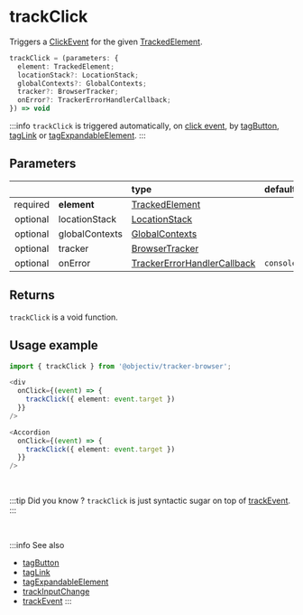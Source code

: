 # trackClick

Triggers a [ClickEvent](/taxonomy/reference/events/ClickEvent.md) for the given [TrackedElement](/tracking/api-reference/definitions/TrackedElement.md).  

```typescript
trackClick = (parameters: {
  element: TrackedElement;
  locationStack?: LocationStack;
  globalContexts?: GlobalContexts;
  tracker?: BrowserTracker;
  onError?: TrackerErrorHandlerCallback;
}) => void
```

:::info
`trackClick` is triggered automatically, on [click event](https://developer.mozilla.org/en-US/docs/Web/API/Element/click_event), by [tagButton](/tracking/api-reference/locationTaggers/tagButton.md), [tagLink](/tracking/api-reference/locationTaggers/tagLink.md) or [tagExpandableElement](/tracking/api-reference/locationTaggers/tagExpandableElement.md).
:::

## Parameters
|          |                | type                                                                                              | default value
| :-:      | :--            | :--                                                                                               | :--           
| required | **element**    | [TrackedElement](/tracking/api-reference/definitions/TrackedElement.md)                           |
| optional | locationStack  | [LocationStack](/tracking/api-reference/core/LocationStack.md)                                    |
| optional | globalContexts | [GlobalContexts](/tracking/api-reference/core/GlobalContexts.md)                                  |
| optional | tracker        | [BrowserTracker](/tracking/api-reference/general/BrowserTracker.md)                               |
| optional | onError        | [TrackerErrorHandlerCallback](/tracking/api-reference/definitions/TrackerErrorHandlerCallback.md) | `console.error`

## Returns
`trackClick` is a void function.

## Usage example

```typescript jsx
import { trackClick } from '@objectiv/tracker-browser';
```

```typescript jsx
<div
  onClick={(event) => {
    trackClick({ element: event.target })
  }}
/>
```

```typescript jsx
<Accordion
  onClick={(event) => {
    trackClick({ element: event.target })
  }}
/>
```

<br />

:::tip Did you know ?
`trackClick` is just syntactic sugar on top of [trackEvent](/tracking/api-reference/eventTrackers/trackEvent.md).
:::

<br />

:::info See also
- [tagButton](/tracking/api-reference/locationTaggers/tagButton.md)
- [tagLink](/tracking/api-reference/locationTaggers/tagLink.md) 
- [tagExpandableElement](/tracking/api-reference/locationTaggers/tagExpandableElement.md)
- [trackInputChange](/tracking/api-reference/eventTrackers/trackInputChange.md)
- [trackEvent](/tracking/api-reference/eventTrackers/trackEvent.md)
:::
